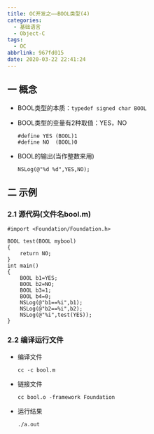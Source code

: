 ```yaml
---
title: OC开发之——BOOL类型(4)
categories:
  - 基础语言
  - Object-C
tags:
  - OC
abbrlink: 967fd015
date: 2020-03-22 22:41:24
---
```

## 一 概念

* BOOL类型的本质：`typedef signed char BOOL`
* BOOL类型的变量有2种取值：YES，NO

  ```
  #define YES (BOOL)1
  #define NO  (BOOL)0
  ```

* BOOL的输出(当作整数来用)

  ```
  NSLog(@"%d %d",YES,NO);
  ```

<!--more-->

## 二 示例

### 2.1 源代码(文件名bool.m)

```
#import <Foundation/Foundation.h>

BOOL test(BOOL mybool)
{
    return NO;
}
int main()
{
    BOOL b1=YES;
    BOOL b2=NO;
    BOOL b3=1;
    BOOL b4=0;
    NSLog(@"b1==%i",b1);
    NSLog(@"b2==%i",b2);
    NSLog(@"%i",test(YES));
}
```

### 2.2 编译运行文件

* 编译文件

  ```
  cc -c bool.m
  ```

* 链接文件

  ```
  cc bool.o -framework Foundation
  ```

* 运行结果

  ```
  ./a.out
  ```